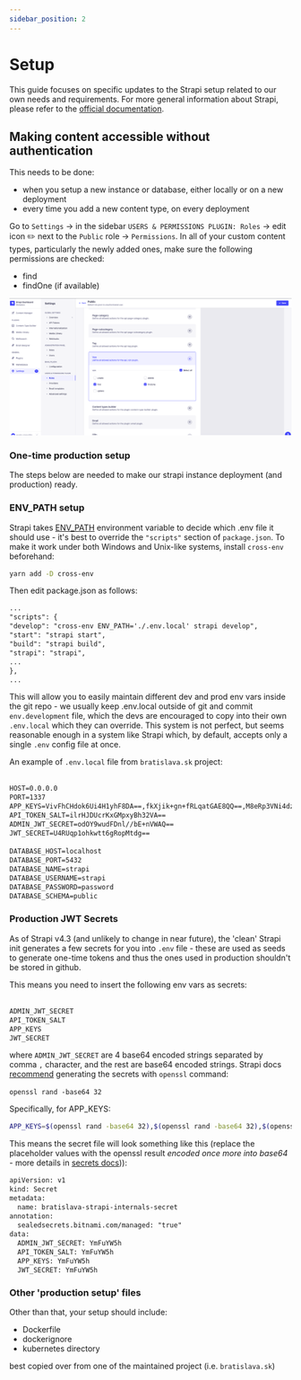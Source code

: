 ```yaml
---
sidebar_position: 2
---
```


# Setup

This guide focuses on specific updates to the Strapi setup related to our own needs and requirements. For more general information about Strapi, please refer to the [official documentation](https://strapi.io/documentation/developer-docs/latest/getting-started/introduction.html).

## Making content accessible without authentication

This needs to be done:

- when you setup a new instance or database, either locally or on a new deployment
- every time you add a new content type, on every deployment

Go to `Settings` -> in the sidebar `USERS & PERMISSIONS PLUGIN: Roles` -> edit icon ✏️ next to the `Public` role -> `Permissions`. In all of your custom content types, particularly the newly added ones, make sure the following permissions are checked:

- find
- findOne (if available)

![](./assets/strapi-public-permissions.png)

### One-time production setup

The steps below are needed to make our strapi instance deployment (and production) ready.

### ENV_PATH setup

Strapi takes [ENV_PATH](https://docs.strapi.io/developer-docs/latest/setup-deployment-guides/configurations/optional/environment.html#strapi-s-environment-variables) environment variable to decide which .env file it should use - it's best to override the `"scripts"` section of `package.json`. To make it work under both Windows and Unix-like systems, install `cross-env` beforehand:

```bash
yarn add -D cross-env
```

Then edit package.json as follows:

```
...
"scripts": {
"develop": "cross-env ENV_PATH='./.env.local' strapi develop",
"start": "strapi start",
"build": "strapi build",
"strapi": "strapi",
...
},
...

```

This will allow you to easily maintain different dev and prod env vars inside the git repo - we usually keep .env.local outside of git and commit `env.development` file, which the devs are encouraged to copy into their own `.env.local` which they can override. This system is not perfect, but seems reasonable enough in a system like Strapi which, by default, accepts only a single `.env` config file at once.

An example of `.env.local` file from `bratislava.sk` project:

```

HOST=0.0.0.0
PORT=1337
APP_KEYS=VivFhCHdok6Ui4H1yhF8DA==,fkXjik+gn+fRLqatGAE8QQ==,M8eRp3VNi4dzdfHOTBlT7w==,PODWh8urxrSZKWXWxiEV3w==
API_TOKEN_SALT=ilrHJDUcrKxGMpxyBh32VA==
ADMIN_JWT_SECRET=odOY9wudFDnl//bE+nVWAQ==
JWT_SECRET=U4RUqp1ohkwtt6gRopMtdg==

DATABASE_HOST=localhost
DATABASE_PORT=5432
DATABASE_NAME=strapi
DATABASE_USERNAME=strapi
DATABASE_PASSWORD=password
DATABASE_SCHEMA=public

```

### Production JWT Secrets

As of Strapi v4.3 (and unlikely to change in near future), the 'clean' Strapi init generates a few secrets for you into `.env` file - these are used as seeds to generate one-time tokens and thus the ones used in production shouldn't be stored in github.

This means you need to insert the following env vars as secrets:

```

ADMIN_JWT_SECRET
API_TOKEN_SALT
APP_KEYS
JWT_SECRET

```

where `ADMIN_JWT_SECRET` are 4 base64 encoded strings separated by comma `,` character, and the rest are base64 encoded strings. Strapi docs [recommend](https://docs.strapi.io/developer-docs/latest/setup-deployment-guides/deployment/hosting-guides/heroku.html) generating the secrets with `openssl` command:

`openssl rand -base64 32`

Specifically, for APP_KEYS:

```bash
APP_KEYS=$(openssl rand -base64 32),$(openssl rand -base64 32),$(openssl rand -base64 32),$(openssl rand -base64 32)
```

This means the secret file will look something like this (replace the placeholder values with the openssl result _encoded once more into base64_ - more details in [secrets docs](../recipes/env-vars-and-secrets.md))):

```
apiVersion: v1
kind: Secret
metadata:
  name: bratislava-strapi-internals-secret
annotation:
  sealedsecrets.bitnami.com/managed: "true"
data:
  ADMIN_JWT_SECRET: YmFuYW5h
  API_TOKEN_SALT: YmFuYW5h
  APP_KEYS: YmFuYW5h
  JWT_SECRET: YmFuYW5h
```

### Other 'production setup' files

Other than that, your setup should include:

- Dockerfile
- dockerignore
- kubernetes directory

best copied over from one of the maintained project (i.e. `bratislava.sk`)
